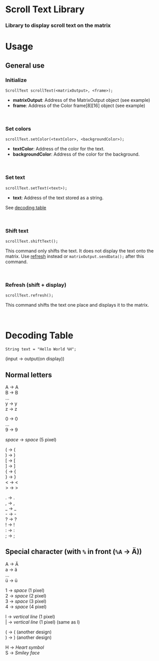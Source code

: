 # Scroll Text Library

### Library to display scroll text on the matrix



# Usage
## General use
### Initialize
`ScrollText scrollText(<matrixOutput>, <frame>);`
- **matrixOutput**: Address of the MatrixOutput object (see example)
- **frame**: Address of the Color frame\[8\]\[16\] object (see example)


<br/>

### Set colors
`scrollText.setColor(<textColor>, <backgroundColor>);`

- **textColor**: Address of the color for the text.
- **backgroundColor**: Address of the color for the background.


<br/>

### Set text
`scrollText.setText(<text>);`

- **text**: Address of the text stored as a string.

See [decoding table](#decoding-table)

<br/>

### Shift text
`scrollText.shiftText();`

This command only shifts the text.
It does not display the text onto the matrix.
Use [refresh](#refresh-shift--display) instead or `matrixOutput.sendData();` after this command.

<br/>

### Refresh (shift + display)
`scrollText.refresh();`

This command shifts the text one place and displays it to the matrix.

<br/>

# Decoding Table

`String text = "Hello World %H";`

(input -> output(on display))

## Normal letters
A -> A  
B -> B  
...  
y -> y  
z -> z  

0 -> 0  
...  
9 -> 9

*space* -> *space* (5 pixel)    

( -> (  
) -> )  
[ -> [  
] -> ]  
{ -> {  
} -> }  
< -> <  
\> -> >

. -> .  
, -> ,  
_ -> _    <br>
\- -> \-  
? -> ?  
! -> !  
: -> :  
; -> ;


## Special character (with `%` in front (`%A` -> Ä))

A -> Ä  
a -> ä  
...  
ü -> ü  

1 -> *space* (1 pixel)  
2 -> *space* (2 pixel)  
3 -> *space* (3 pixel)  
4 -> *space* (4 pixel)  

l -> *vertical line* (1 pixel)  
| -> *vertical line* (1 pixel) (same as l)  

( -> ( (another design)  
) -> ) (another design)  

H -> *Heart symbol*  
S -> *Smiley face*  